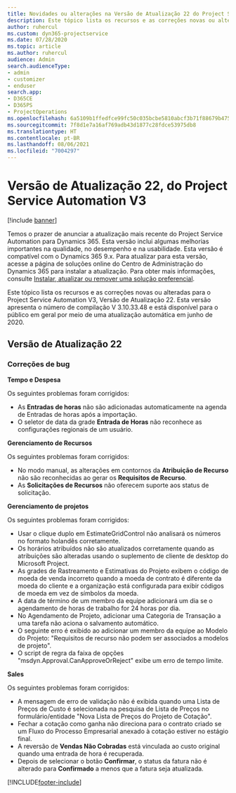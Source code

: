```yaml
---
title: Novidades ou alterações na Versão de Atualização 22 do Project Service Automation V3
description: Este tópico lista os recursos e as correções novas ou alteradas disponíveis na Versão de Atualização 22 do Project Service Automation V3.
author: ruhercul
ms.custom: dyn365-projectservice
ms.date: 07/28/2020
ms.topic: article
ms.author: ruhercul
audience: Admin
search.audienceType:
- admin
- customizer
- enduser
search.app:
- D365CE
- D365PS
- ProjectOperations
ms.openlocfilehash: 6a5109b1ffedfce99fc50c035bcbe5810abcf3b71f88679b47561d69daa9f3ab
ms.sourcegitcommit: 7f8d1e7a16af769adb43d1877c28fdce53975db8
ms.translationtype: HT
ms.contentlocale: pt-BR
ms.lasthandoff: 08/06/2021
ms.locfileid: "7004297"
---
```

# <a name="project-service-automation-update-release-22-v3"></a>Versão de Atualização 22, do Project Service Automation V3

[!include [banner](../includes/psa-now-project-operations.md)]

Temos o prazer de anunciar a atualização mais recente do Project Service Automation para Dynamics 365. Esta versão inclui algumas melhorias importantes na qualidade, no desempenho e na usabilidade. Esta versão é compatível com o Dynamics 365 9.x. Para atualizar para esta versão, acesse a página de soluções online do Centro de Administração do Dynamics 365 para instalar a atualização. Para obter mais informações, consulte [Instalar, atualizar ou remover uma solução preferencial](/power-platform/admin/install-remove-preferred-solution).

Este tópico lista os recursos e as correções novas ou alteradas para o Project Service Automation V3, Versão de Atualização 22. Esta versão apresenta o número de compilação V 3.10.33.48 e está disponível para o público em geral por meio de uma atualização automática em junho de 2020.

## <a name="update-release-22"></a>Versão de Atualização 22

### <a name="bug-fixes"></a>Correções de bug



**Tempo e Despesa**

Os seguintes problemas foram corrigidos:

- As **Entradas de horas** não são adicionadas automaticamente na agenda de Entradas de horas após a importação.
- O seletor de data da grade **Entrada de Horas** não reconhece as configurações regionais de um usuário.

**Gerenciamento de Recursos**

Os seguintes problemas foram corrigidos:

- No modo manual, as alterações em contornos da **Atribuição de Recurso** não são reconhecidas ao gerar os **Requisitos de Recurso**.
- As **Solicitações de Recursos** não oferecem suporte aos status de solicitação.

**Gerenciamento de projetos**

Os seguintes problemas foram corrigidos:

- Usar o clique duplo em EstimateGridControl não analisará os números no formato holandês corretamente.
- Os horários atribuídos não são atualizados corretamente quando as atribuições são alteradas usando o suplemento de cliente de desktop do Microsoft Project.
- As grades de Rastreamento e Estimativas do Projeto exibem o código de moeda de venda incorreto quando a moeda de contrato é diferente da moeda do cliente e a organização está configurada para exibir códigos de moeda em vez de símbolos da moeda.
- A data de término de um membro da equipe adicionará um dia se o agendamento de horas de trabalho for 24 horas por dia.
- No Agendamento de Projeto, adicionar uma Categoria de Transação a uma tarefa não aciona o salvamento automático.
- O seguinte erro é exibido ao adicionar um membro da equipe ao Modelo do Projeto: "Requisitos de recurso não podem ser associados a modelos de projeto". 
- O script de regra da faixa de opções "msdyn.Approval.CanApproveOrReject" exibe um erro de tempo limite.

**Sales**

Os seguintes problemas foram corrigidos:

- A mensagem de erro de validação não é exibida quando uma Lista de Preços de Custo é selecionada na pesquisa de Lista de Preços no formulário/entidade "Nova Lista de Preços do Projeto de Cotação".
- Fechar a cotação como ganha não direciona para o contrato criado se um Fluxo do Processo Empresarial anexado à cotação estiver no estágio final.
- A reversão de **Vendas Não Cobradas** está vinculada ao custo original quando uma entrada de hora é recuperada.
- Depois de selecionar o botão **Confirmar**, o status da fatura não é alterado para **Confirmado** a menos que a fatura seja atualizada.


[!INCLUDE[footer-include](../includes/footer-banner.md)]
